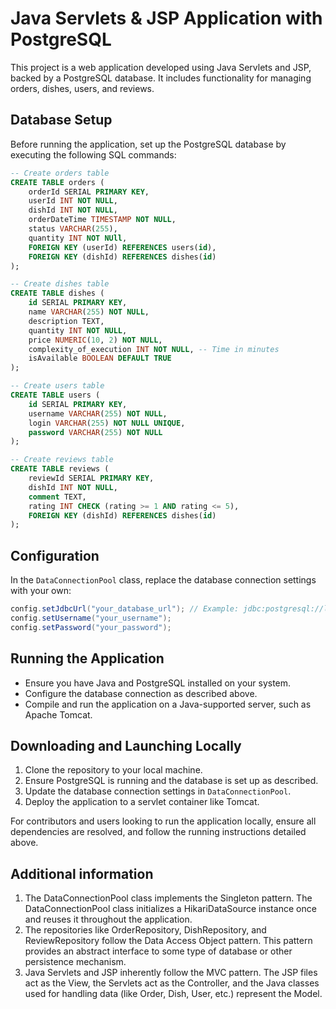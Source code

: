 
# Java Servlets & JSP Application with PostgreSQL

This project is a web application developed using Java Servlets and JSP, backed by a PostgreSQL database. It includes functionality for managing orders, dishes, users, and reviews.

## Database Setup

Before running the application, set up the PostgreSQL database by executing the following SQL commands:

```sql
-- Create orders table
CREATE TABLE orders (
    orderId SERIAL PRIMARY KEY,
    userId INT NOT NULL,
    dishId INT NOT NULL,
    orderDateTime TIMESTAMP NOT NULL,
    status VARCHAR(255),
    quantity INT NOT NUll,
    FOREIGN KEY (userId) REFERENCES users(id),
    FOREIGN KEY (dishId) REFERENCES dishes(id)
);

-- Create dishes table
CREATE TABLE dishes (
    id SERIAL PRIMARY KEY,
    name VARCHAR(255) NOT NULL,
    description TEXT,
    quantity INT NOT NULL,
    price NUMERIC(10, 2) NOT NULL,
    complexity_of_execution INT NOT NULL, -- Time in minutes
    isAvailable BOOLEAN DEFAULT TRUE
);

-- Create users table
CREATE TABLE users (
    id SERIAL PRIMARY KEY,
    username VARCHAR(255) NOT NULL,
    login VARCHAR(255) NOT NULL UNIQUE,
    password VARCHAR(255) NOT NULL
);

-- Create reviews table
CREATE TABLE reviews (
    reviewId SERIAL PRIMARY KEY,
    dishId INT NOT NULL,
    comment TEXT,
    rating INT CHECK (rating >= 1 AND rating <= 5),
    FOREIGN KEY (dishId) REFERENCES dishes(id)
);
```

## Configuration

In the `DataConnectionPool` class, replace the database connection settings with your own:

```java
config.setJdbcUrl("your_database_url"); // Example: jdbc:postgresql://localhost/Restaurant
config.setUsername("your_username");
config.setPassword("your_password");
```

## Running the Application

- Ensure you have Java and PostgreSQL installed on your system.
- Configure the database connection as described above.
- Compile and run the application on a Java-supported server, such as Apache Tomcat.

## Downloading and Launching Locally

1. Clone the repository to your local machine.
2. Ensure PostgreSQL is running and the database is set up as described.
3. Update the database connection settings in `DataConnectionPool`.
4. Deploy the application to a servlet container like Tomcat.

For contributors and users looking to run the application locally, ensure all dependencies are resolved, and follow the running instructions detailed above.

## Additional information
1. The DataConnectionPool class implements the Singleton pattern. The DataConnectionPool class initializes a HikariDataSource instance once and reuses it throughout the application.
2. The repositories like OrderRepository, DishRepository, and ReviewRepository follow the Data Access Object pattern. This pattern provides an abstract interface to some type of database or other persistence mechanism.
3. Java Servlets and JSP inherently follow the MVC pattern. The JSP files act as the View, the Servlets act as the Controller, and the Java classes used for handling data (like Order, Dish, User, etc.) represent the Model.
